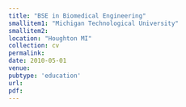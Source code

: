 ```yaml
---
title: "BSE in Biomedical Engineering"
smallitem1: "Michigan Technological University"
smallitem2: 
location: "Houghton MI"
collection: cv
permalink:
date: 2010-05-01
venue: 
pubtype: 'education'
url: 
pdf: 
---
```

